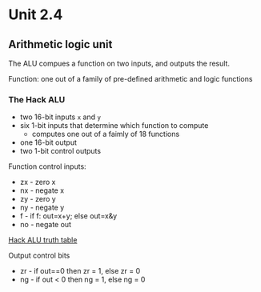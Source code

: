 # Unit 2.4

## Arithmetic logic unit

The ALU compues a function on two inputs, and outputs the result.

Function: one out of a family of pre-defined arithmetic and logic functions

### The Hack ALU

- two 16-bit inputs `x` and `y`
- six 1-bit inputs that determine which function to compute
  - computes one out of a faimly of 18 functions
- one 16-bit output
- two 1-bit control outputs

Function control inputs:

- zx - zero x
- nx - negate x
- zy - zero y
- ny - negate y
- f - if f: out=x+y; else out=x&y
- no - negate out

[Hack ALU truth table](./alu_truth.png)

Output control bits

- zr - if out==0 then zr = 1, else zr = 0
- ng - if out < 0 then ng = 1, else ng = 0
